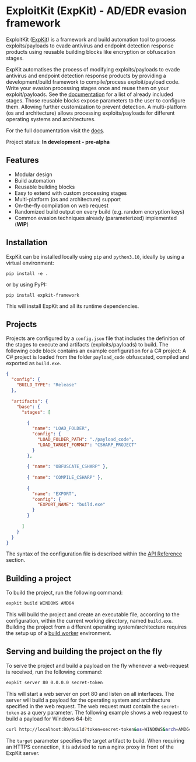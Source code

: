 # ExploitKit (ExpKit) - AD/EDR evasion framework

ExploitKit ([ExpKit](https://gitlab.com/0xCCF4/expkit))
is a framework and build automation tool
to process exploits/payloads to evade antivirus and
endpoint detection response products using reusable
building blocks like encryption or obfuscation stages.

ExpKit automatises the process of modifying exploits/payloads
to evade antivirus and endpoint detection response products by
providing a development/build framework to compile/process
exploit/payload code. Write your evasion processing
stages once and reuse them on your exploit/payloads.
See the [documentation](https://0xccf4.gitlab.io/expkit/api/groups/)
for a list of already included
stages. Those reusable blocks expose parameters
to the user to configure them. Allowing further
customization to prevent detection. A multi-platform (os and architecture)
allows processing exploits/payloads for different
operating systems and architectures.

For the full documentation visit the [docs](https://0xccf4.gitlab.io/expkit/).

Project status: __In development - pre-alpha__

## Features

* Modular design
* Build automation
* Reusable building blocks
* Easy to extend with custom processing stages
* Multi-platform (os and architecture) support
* On-the-fly compilation on web request
* Randomized build output on every build (e.g. random encryption keys)
* Common evasion techniques already (parameterized) implemented (__WIP__)

## Installation

ExpKit can be installed locally using `pip` and `python3.10`,
ideally by using a virtual environment:

```
pip install -e .
```

or by using PyPI:

```
pip install expkit-framework
```

This will install ExpKit and all its runtime dependencies.

## Projects

Projects are configured by a `config.json` file that
includes the definition of the stages to execute and
artifacts (exploits/payloads) to build. The following
code block contains an example configuration for a C#
project: A C# project is loaded from the folder `payload_code`
obfuscated, compiled and exported as `build.exe`.

```json
{
  "config": {
    "BUILD_TYPE": "Release"
  },
  
  "artifacts": {
    "base": {
      "stages": [
        
        {
          "name": "LOAD_FOLDER",
          "config": {
            "LOAD_FOLDER_PATH": "./payload_code",
            "LOAD_TARGET_FORMAT": "CSHARP_PROJECT"
          }
        },
        
        { "name": "OBFUSCATE_CSHARP" },
        
        { "name": "COMPILE_CSHARP" },
        
        {
          "name": "EXPORT",
          "config": {
            "EXPORT_NAME": "build.exe"
          }
        }
        
      ]
    }
  }
}
```

The syntax of the configuration file is described within the
[API Reference](https://0xccf4.gitlab.io/expkit/api/configuration/) section.

## Building a project

To build the project, run the following command:

```bash
expkit build WINDOWS AMD64
```

This will build the project and create an executable file,
according to the configuration, within the current working directory,
named `build.exe`.
Building the project from a different operating system/architecture
requires the setup up of a [build worker](../user-guide/build-worker) environment.

## Serving and building the project on the fly

To serve the project and build a payload on the fly whenever a
web-request is received, run the following command:

```bash
expkit server 80 0.0.0.0 secret-token
```

This will start a web server on port 80 and listen on all interfaces.
The server will build a payload for the operating system and architecture
specified in the web request. The web request must contain the
`secret-token` as a query parameter. The following example shows
a web request to build a payload for Windows 64-bit:

```bash
curl http://localhost:80/build?token=secret-token&os=WINDOWS&arch=AMD64&target=base
```

The `target` parameter specifies the target artifact to build.
When requiring an HTTPS connection, it is advised to run a nginx
proxy in front of the ExpKit server.

